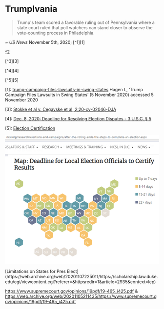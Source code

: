 
# Trumplvania

> Trump's team scored a favorable ruling out of Pennsylvania where a state court ruled that poll watchers can stand closer to observe the vote-counting process in Philadelphia.

~ *US News* November 5th, 2020; [^1][1]

[^2][2]

[^3][3]

[^4][4]

[^5][5]

[1]: [trump-campaign-files-lawsuits-in-swing-states](https://web.archive.org/web/20201106021846/https://www.usnews.com/news/elections/articles/2020-11-05/trump-campaign-files-lawsuits-in-swing-states) Hagen L, ‘Trump Campaign Files Lawsuits in Swing States’ (5 November 2020) accessed 5 November 2020

[2]: [https://www.bloomberg.com/news/articles/2020-11-05/trump-election-lawsuits-filed-state-by-state](https://www.bloomberg.com/news/articles/2020-11-05/trump-election-lawsuits-filed-state-by-state)

[3]: [Stokke et al v. Cegavske et al, 2:20-cv-02046-DJA](https://www.democracydocket.com/wp-content/uploads/sites/45/2020/11/DOCKET-ALERT.pdf)

[4]: [Dec. 8, 2020: Deadline for Resolving Election Disputes - 3 U.S.C. § 5](https://www.ncsl.org/research/elections-and-campaigns/the-electoral-college.aspx)

[5]: [Election Certification](https://www.ncsl.org/research/elections-and-campaigns/after-the-voting-ends-the-steps-to-complete-an-election.aspx)

<!-- #todo - ^5 link issue what am I missign?
 ![Election-Certification](/actions/pages/theSuits/Complaints/Presidential_Campaign/Election-Certification.PNG) -->

[![Election-Certification](/actions/pages/theSuits/Complaints/Presidential_Campaign/Election-Certification.PNG)](https://www.ncsl.org/research/elections-and-campaigns/after-the-voting-ends-the-steps-to-complete-an-election.aspx)


<!--[6]: -->[Limitations on States for Pres Elect](https://web.archive.org/web/20201107225011/https://scholarship.law.duke.edu/cgi/viewcontent.cgi?referer=&httpsredir=1&article=2935&context=lcp)


https://www.supremecourt.gov/opinions/19pdf/19-465_i425.pdf  & https://web.archive.org/web/20201105211435/https://www.supremecourt.gov/opinions/19pdf/19-465_i425.pdf

<!--https://stackoverflow.com/questions/125632/is-it-possible-to-link-to-a-bookmark-within-a-pdf-using-url-parameters-->

